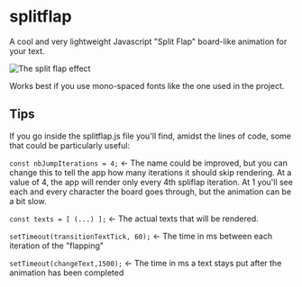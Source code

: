 # splitflap
A cool and very lightweight Javascript "Split Flap" board-like animation for your text.

![The split flap effect](https://media.giphy.com/media/2zdkWpVpljtrYqwvB0/giphy.gif)

Works best if you use mono-spaced fonts like the one used in the project.

## Tips
If you go inside the splitflap.js file you'll find, amidst the lines of code, some that could be particularly useful:

`const nbJumpIterations = 4;` <- The name could be improved, but you can change this to tell the app how many iterations it should skip rendering. At a value of 4, the app will render only every 4th spliflap iteration. At 1 you'll see each and every character the board goes through, but the animation can be a bit slow.

`const texts = [ (...) ];` <- The actual texts that will be rendered.

`setTimeout(transitionTextTick, 60);` <- The time in ms between each iteration of the "flapping"

`setTimeout(changeText,1500);` <- The time in ms a text stays put after the animation has been completed 

